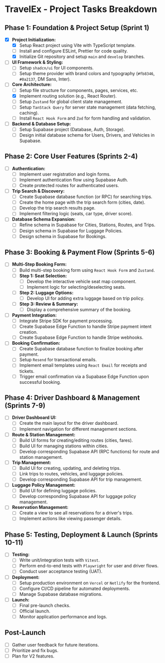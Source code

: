 # TravelEx - Project Tasks Breakdown

## Phase 1: Foundation & Project Setup (Sprint 1)

- [x] **Project Initialization:**
    - [x] Setup React project using Vite with TypeScript template.
    - [ ] Install and configure ESLint, Prettier for code quality.
    - [x] Initialize Git repository and setup `main` and `develop` branches.
- [ ] **UI Framework & Styling:**
    - [ ] Setup `shadcn/ui` for UI components.
    - [ ] Setup theme provider with brand colors and typography (`#fb8346`, `#0a2137`, DM Sans, Inter).
- [ ] **Core Architecture:**
    - [ ] Setup file structure for components, pages, services, etc.
    - [x] Implement routing solution (e.g., React Router).
    - [ ] Setup `Zustand` for global client state management.
    - [ ] Setup `TanStack Query` for server state management (data fetching, caching).
    - [ ] Install `React Hook Form` and `Zod` for form handling and validation.
- [ ] **Backend & Database Setup:**
    - [ ] Setup Supabase project (Database, Auth, Storage).
    - [ ] Design initial database schema for Users, Drivers, and Vehicles in Supabase.

## Phase 2: Core User Features (Sprints 2-4)

- [ ] **Authentication:**
    - [ ] Implement user registration and login forms.
    - [ ] Implement authentication flow using Supabase Auth.
    - [ ] Create protected routes for authenticated users.
- [ ] **Trip Search & Discovery:**
    - [ ] Create Supabase database function (or RPC) for searching trips.
    - [ ] Create the home page with the trip search form (cities, date).
    - [ ] Develop the trip search results page.
    - [ ] Implement filtering logic (seats, car type, driver score).
- [ ] **Database Schema Expansion:**
    - [ ] Refine schema in Supabase for Cities, Stations, Routes, and Trips.
    - [ ] Design schema in Supabase for Luggage Policies.
    - [ ] Design schema in Supabase for Bookings.

## Phase 3: Booking & Payment Flow (Sprints 5-6)

- [ ] **Multi-Step Booking Form:**
    - [ ] Build multi-step booking form using `React Hook Form` and `Zustand`.
    - [ ] **Step 1: Seat Selection:**
        - [ ] Develop the interactive vehicle seat map component.
        - [ ] Implement logic for selecting/deselecting seats.
    - [ ] **Step 2: Luggage Options:**
        - [ ] Develop UI for adding extra luggage based on trip policy.
    - [ ] **Step 3: Review & Summary:**
        - [ ] Display a comprehensive summary of the booking.
- [ ] **Payment Integration:**
    - [ ] Integrate Stripe SDK for payment processing.
    - [ ] Create Supabase Edge Function to handle Stripe payment intent creation.
    - [ ] Create Supabase Edge Function to handle Stripe webhooks.
- [ ] **Booking Confirmation:**
    - [ ] Create Supabase database function to finalize booking after payment.
    - [ ] Setup `Resend` for transactional emails.
    - [ ] Implement email templates using `React Email` for receipts and tickets.
    - [ ] Trigger email confirmation via a Supabase Edge Function upon successful booking.

## Phase 4: Driver Dashboard & Management (Sprints 7-9)

- [ ] **Driver Dashboard UI:**
    - [ ] Create the main layout for the driver dashboard.
    - [ ] Implement navigation for different management sections.
- [ ] **Route & Station Management:**
    - [ ] Build UI forms for creating/editing routes (cities, fares).
    - [ ] Build UI for managing stations within cities.
    - [ ] Develop corresponding Supabase API (RPC functions) for route and station management.
- [ ] **Trip Management:**
    - [ ] Build UI for creating, updating, and deleting trips.
    - [ ] Link trips to routes, vehicles, and luggage policies.
    - [ ] Develop corresponding Supabase API for trip management.
- [ ] **Luggage Policy Management:**
    - [ ] Build UI for defining luggage policies.
    - [ ] Develop corresponding Supabase API for luggage policy management.
- [ ] **Reservation Management:**
    - [ ] Create a view to see all reservations for a driver's trips.
    - [ ] Implement actions like viewing passenger details.

## Phase 5: Testing, Deployment & Launch (Sprints 10-11)

- [ ] **Testing:**
    - [ ] Write unit/integration tests with `Vitest`.
    - [ ] Perform end-to-end tests with `Playwright` for user and driver flows.
    - [ ] Conduct user acceptance testing (UAT).
- [ ] **Deployment:**
    - [ ] Setup production environment on `Vercel` or `Netlify` for the frontend.
    - [ ] Configure CI/CD pipeline for automated deployments.
    - [ ] Manage Supabase database migrations.
- [ ] **Launch:**
    - [ ] Final pre-launch checks.
    - [ ] Official launch.
    - [ ] Monitor application performance and logs.

## Post-Launch
- [ ] Gather user feedback for future iterations.
- [ ] Prioritize and fix bugs.
- [ ] Plan for V2 features. 
